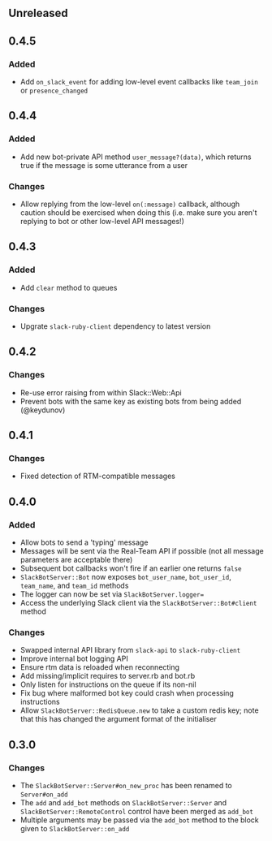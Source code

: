 ## Unreleased

## 0.4.5

### Added
- Add `on_slack_event` for adding low-level event callbacks like `team_join` or `presence_changed`


## 0.4.4

### Added
- Add new bot-private API method `user_message?(data)`, which returns true if the message is some utterance from a user

### Changes
- Allow replying from the low-level `on(:message)` callback, although caution should be exercised when doing this (i.e. make sure you aren't replying to bot or other low-level API messages!)


## 0.4.3

### Added
- Add `clear` method to queues

### Changes
- Upgrate `slack-ruby-client` dependency to latest version


## 0.4.2

### Changes
- Re-use error raising from within Slack::Web::Api
- Prevent bots with the same key as existing bots from being added (@keydunov)


## 0.4.1

### Changes
- Fixed detection of RTM-compatible messages


## 0.4.0

### Added
- Allow bots to send a 'typing' message
- Messages will be sent via the Real-Team API if possible (not all message parameters are acceptable there)
- Subsequent bot callbacks won't fire if an earlier one returns `false`
- `SlackBotServer::Bot` now exposes `bot_user_name`, `bot_user_id`, `team_name`, and `team_id` methods
- The logger can now be set via `SlackBotServer.logger=`
- Access the underlying Slack client via the `SlackBotServer::Bot#client` method

### Changes
- Swapped internal API library from `slack-api` to `slack-ruby-client`
- Improve internal bot logging API
- Ensure rtm data is reloaded when reconnecting
- Add missing/implicit requires to server.rb and bot.rb
- Only listen for instructions on the queue if its non-nil
- Fix bug where malformed bot key could crash when processing instructions
- Allow `SlackBotServer::RedisQueue.new` to take a custom redis key; note that this has changed the argument format of the initialiser


## 0.3.0

### Changes
- The `SlackBotServer::Server#on_new_proc` has been renamed to `Server#on_add`
- The `add` and `add_bot` methods on `SlackBotServer::Server` and `SlackBotServer::RemoteControl` control have been merged as `add_bot`
- Multiple arguments may be passed via the `add_bot` method to the block given to `SlackBotServer::on_add`
